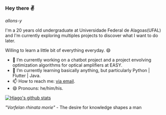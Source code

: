 ### Hey there ✌
*allons-y*

I'm a 20 years old undergraduate at Universidade Federal de Alagoas(UFAL) and I'm currently exploring multiples projects to discover what I want to do later.

Willing to learn a little bit of everything everyday. 😄

- 🔭 I’m currently working on a chatbot project and a project envolving optimization algorithms for optical amplifiers at EASY.
- 🌱 I’m currently learning basically anything, but particularly Python | Flutter | Java.
- 📫 How to reach me: [via email](hlc2@ic.ufal.br).
- 😄 Pronouns: he/him/his.

[![Hiago's github stats](https://github-readme-stats.vercel.app/api?username=hglps)](https://github.com/hglps/github-readme-stats)

*"Vorfelan rhinata morie"* - The desire for knowledge shapes a man
